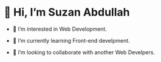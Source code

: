  <h1> 👋 Hi, I’m Suzan Abdullah </h1>

- 👀 I’m interested in Web Development.

- 🌱 I’m currently learning Front-end develpment.

- 💞️ I’m looking to collaborate with another Web Develpers.

<!---
Suzan-Abdullah/Suzan-Abdullah is a ✨ special ✨ repository because its `README.md` (this file) appears on your GitHub profile.
You can click the Preview link to take a look at your changes.

Hi There I'm Currently Ali Abdullah . Suzan's borthers :) sat,3 september 2022 Peace..
--->
